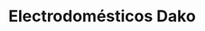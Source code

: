 ---
title: "Electrodomésticos Dako"
url: /santa-cruz-de-la-sierra/electrodomesticos-dako/
shop: electrónica
---